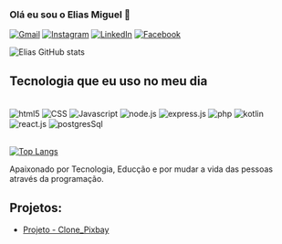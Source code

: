 ### Olá eu sou o Elias Miguel 👋

[![Gmail](https://img.shields.io/badge/Gmail-D14836?style=for-the-badge&logo=gmail&logoColor=white)](eliasperreira@gmail.com)
[![Instagram](https://img.shields.io/badge/Instagram-E4405F?style=for-the-badge&logo=instagram&logoColor=white)](https://www.instagram.com/elias_p_miguel/)
[![LinkedIn](https://img.shields.io/badge/LinkedIn-0077B5?style=for-the-badge&logo=linkedin&logoColor=white)](https://www.linkedin.com/in/elias-perreira-miguel/)
[![Facebook](https://img.shields.io/badge/Facebook-1877F2?style=for-the-badge&logo=facebook&logoColor=white)](https://www.facebook.com/eliaspereiramiguel.elias/)

![Elias GitHub stats](https://github-readme-stats.vercel.app/api?username=eliamiguel&show_icons=true&theme=dracula)


## Tecnologia que eu uso no meu dia 

<div style="display: inline_block"><br/>
<img align="center" alt="html5" src="https://img.shields.io/badge/HTML5-E34F26?style=for-the-badge&logo=html5&logoColor=white">
<img align="center" alt="CSS" src="https://img.shields.io/badge/CSS3-1572B6?style=for-the-badge&logo=css3&logoColor=white">
<img align="center" alt="Javascript" src="https://img.shields.io/badge/JavaScript-F7DF1E?style=for-the-badge&logo=javascript&logoColor=black">
<img align="center" alt="node.js" src="https://img.shields.io/badge/Node.js-43853D?style=for-the-badge&logo=node.js&logoColor=white">
<img align="center" alt="express.js" src="https://img.shields.io/badge/Express.js-404D59?style=for-the-badge">
<img align="center" alt="php" src="https://img.shields.io/badge/PHP-777BB4?style=for-the-badge&logo=php&logoColor=white">
<img align="center" alt="kotlin" src="https://img.shields.io/badge/Kotlin-0095D5?&style=for-the-badge&logo=kotlin&logoColor=white">
<img align="center" alt="react.js" src="https://img.shields.io/badge/React-20232A?style=for-the-badge&logo=react&logoColor=61DAFB">
<img align="center" alt="postgresSql" src="https://img.shields.io/badge/PostgreSQL-316192?style=for-the-badge&logo=postgresql&logoColor=white">
</div><br/>

[![Top Langs](https://github-readme-stats.vercel.app/api/top-langs/?username=eliamiguel&layout=pie)](https://github.com/eliamiguel/github-readme-stats)

Apaixonado por Tecnologia, Educção e por mudar a vida das pessoas através da programação.

## Projetos: 
- [Projeto - Clone_Pixbay ](https://clone-pixabay-api.vercel.app/)<br/>


